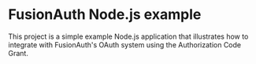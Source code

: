 # FusionAuth Node.js example

This project is a simple example Node.js application that illustrates how to integrate with FusionAuth's OAuth system using the Authorization Code Grant.